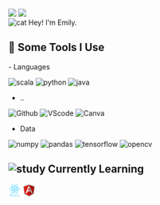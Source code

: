 
<br>
<a target="_blank" href="https://www.linkedin.com/in/emily-carrillo-7110481b8/"><img src="https://img.shields.io/badge/-LinkedIn-0077B5?style=for-the-badge&logo=Linkedin&logoColor=white"></img></a>
<a target="_blank" href="mailto:ecarrillo2018@gmail.com"><img src="https://img.shields.io/badge/-Gmail-D14836?style=for-the-badge&logo=Gmail&logoColor=white"></img></a>
<br>

<img src="https://media.giphy.com/media/A9dZqpVpbLsju/giphy.gif?cid=ecf05e47nu6o40rf4l1psdhhsvvmn0jghp6sif3un2wi8emi&rid=giphy.gif&ct=s" alt="cat"  width="75" height="75" />
Hey! 
I'm Emily.
 
<h2>🚀 Some Tools I Use</h2>
- Languages
<p align="left">
<img src="https://cdn.jsdelivr.net/gh/devicons/devicon/icons/scala/scala-original.svg" alt="scala" width="25" height="25" />
<img src="https://cdn.jsdelivr.net/gh/devicons/devicon/icons/python/python-original.svg"  alt="python" width="25" height="25"/> 
<img src="https://cdn.jsdelivr.net/gh/devicons/devicon/icons/java/java-original-wordmark.svg" alt="java" width="25" height="25"/>
</p> 

- ..
<p align="left">
<img src="https://github.com/CyrisXD/CyrisXD/raw/master/assets/Github.png" alt="Github"  width="25" height="25" /> 
<img src="https://cdn.jsdelivr.net/gh/devicons/devicon/icons/vscode/vscode-original.svg" alt="VScode"  width="25" height="25"/> 
<img src="https://cdn.jsdelivr.net/gh/devicons/devicon/icons/canva/canva-original.svg" alt="Canva"  width="25" height="25" />
</p>

- Data
<p align="left">
<img src="https://cdn.jsdelivr.net/gh/devicons/devicon/icons/numpy/numpy-original.svg" alt="numpy"  width="25" height="25"/>
<img src="https://cdn.jsdelivr.net/gh/devicons/devicon/icons/pandas/pandas-original-wordmark.svg" alt="pandas"  width="25" height="25"/>
<img src="https://cdn.jsdelivr.net/gh/devicons/devicon/icons/tensorflow/tensorflow-original.svg"  alt="tensorflow"  width="25" height="25" />
<img src="https://cdn.jsdelivr.net/gh/devicons/devicon/icons/opencv/opencv-original.svg" alt="opencv"  width="25" height="25"/> 
</p>

<h2><img src="https://media.giphy.com/media/g01P1Z9IjHtsf5TjQm/giphy.gif?cid=ecf05e4741ge4hi1i9qcu40cvst5mlmj4md2sceygp430h5b&rid=giphy.gif&ct=s" alt="study"  width="75" height="75" /> Currently Learning</h2>
<p align="left">
<img src="https://raw.githubusercontent.com/devicons/devicon/master/icons/react/react-original-wordmark.svg" alt="react" width="25" height="25" />
<img src="https://raw.githubusercontent.com/devicons/devicon/master/icons/angularjs/angularjs-original.svg" alt="angular-js" width="25" height="25" />
</p>


